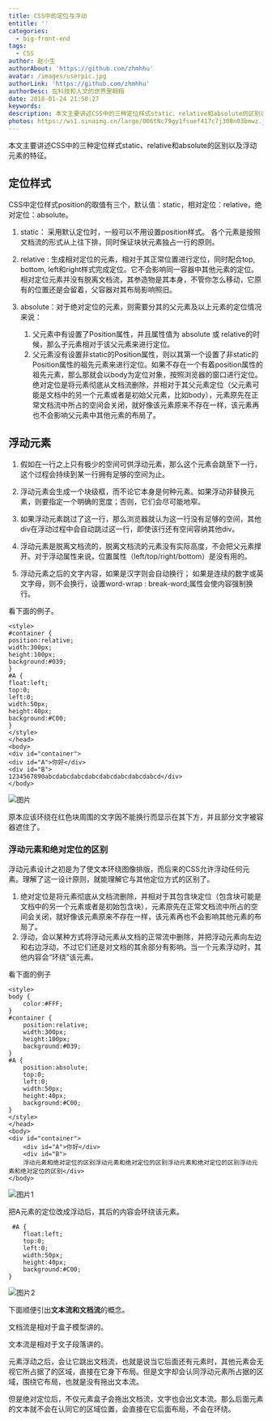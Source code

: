 ```yaml
---
title: CSS中的定位与浮动
entitle: ''
categories:
  - big-front-end
tags:
  - CSS
author: 赵小生
authorAbout: 'https://github.com/zhmhhu'
avatar: /images/userpic.jpg
authorLink: 'https://github.com/zhmhhu'
authorDesc: 在科技和人文的世界里翱翔
date: 2018-01-24 21:50:27
keywords:
description: 本文主要讲述CSS中的三种定位样式static、relative和absolute的区别以及浮动元素的特征。
photos: https://ws1.sinaimg.cn/large/006tNc79gy1fsuef417c7j308n03bmwz.jpg
---
```


本文主要讲述CSS中的三种定位样式static、relative和absolute的区别以及浮动元素的特征。

## 定位样式
CSS中定位样式position的取值有三个，默认值：static，相对定位：relative，绝对定位：absolute。

1. static： 采用默认定位时，一般可以不用设置position样式。 各个元素是按照文档流的形式从上往下排，同时保证块状元素独占一行的原则。

1. relative : 生成相对定位的元素，相对于其正常位置进行定位，同时配合top, bottom, left和right样式完成定位。它不会影响同一容器中其他元素的定位。
相对定位元素并没有脱离文档流，其参造物是其本身，不管你怎么移动，它原有的位置还是会留着，父容器对其布局影响照旧。

1. absolute：对于绝对定位的元素，则需要分其的父元素及以上元素的定位情况来说：

    1. 父元素中有设置了Position属性，并且属性值为 absolute 或 relative的时候，那么子元素相对于该父元素来进行定位。
    1. 父元素没有设置非static的Position属性，则以其第一个设置了非static的Position属性的祖先元素来进行定位。如果不存在一个有着position属性的祖先元素，那么那就会以body为定位对象，按照浏览器的窗口进行定位。 
绝对定位是将元素彻底从文档流删除，并相对于其父元素定位（父元素可能是文档中的另一个元素或者是初始父元素，比如body），元素原先在正常文档流中所占的空间会关闭，就好像该元素原来不存在一样，该元素再也不会影响父元素中其他元素的布局了。

## 浮动元素

1. 假如在一行之上只有极少的空间可供浮动元素，那么这个元素会跳至下一行，这个过程会持续到某一行拥有足够的空间为止。

2. 浮动元素会生成一个块级框，而不论它本身是何种元素。如果浮动非替换元素，则要指定一个明确的宽度；否则，它们会尽可能地窄。

3. 如果浮动元素跳过了这一行，那么浏览器就认为这一行没有足够的空间，其他div在浮动过程中会自动跳过这一行，即使该行还有空间容纳其他div。

4. 浮动元素是脱离文档流的，脱离文档流的元素没有实际高度，不会把父元素撑开。对于浮动属性来说，位置属性（left/top/right/bottom）是没有用的。

5. 浮动元素之后的文字内容，如果是汉字则会自动换行； 如果是连续的数字或英文字母，则不会换行，设置word-wrap : break-word;属性会使内容强制换行。

看下面的例子。

    <style> 
    #container {  
    position:relative;  
    width:300px;  
    height:100px;  
    background:#039;  
    }  
    #A {  
    float:left;  
    top:0;  
    left:0;  
    width:50px;  
    height:40px;  
    background:#C00;  
    }  
    </style>
    </head>
    <body>  
    <div id="container">  
    <div id="A">你好</div>  
    <div id="B">  
    1234567890abcdabcdabcdabcdabcdabcdabcdabcd</div>  
    </body> 


 ![图片](https://ws1.sinaimg.cn/large/006tNc79gy1fsuef417c7j308n03bmwz.jpg)

 原本应该环绕在红色块周围的文字因不能换行而显示在其下方，并且部分文字被容器遮住了。

### 浮动元素和绝对定位的区别

浮动元素设计之初是为了使文本环绕图像排版，而后来的CSS允许浮动任何元素。理解了这一设计原则，就能理解它与其他定位方式的区别了。

1. 绝对定位是将元素彻底从文档流删除，并相对于其包含块定位（包含块可能是文档中的另一个元素或者是初始包含块），元素原先在正常文档流中所占的空间会关闭，就好像该元素原来不存在一样，该元素再也不会影响其他元素的布局了。
2. 浮动，会以某种方式将浮动元素从文档的正常流中删除，并把浮动元素向左边和右边浮动，不过它们还是对文档的其余部分有影响。当一个元素浮动时，其他内容会“环绕”该元素。

看下面的例子

    <style>
    body {  
        color:#FFF;  
    }  
    #container {  
        position:relative;  
        width:300px;  
        height:100px;  
        background:#039;  
    }  
    #A {  
        position:absolute;  
        top:0;  
        left:0;  
        width:50px;  
        height:40px;  
        background:#C00;  
    }  
    </style>
    </head>
    <body>  
    <div id="container">  
        <div id="A">你好</div>  
        <div id="B">  
        浮动元素和绝对定位的区别浮动元素和绝对定位的区别浮动元素和绝对定位的区别浮动元素和绝对定位的区别</div>  
    </body> 

![图片1](https://ws4.sinaimg.cn/large/006tNc79gy1fsuef4is7nj308y03da9w.jpg)

把A元素的定位改成浮动后，其后的内容会环绕该元素。

     #A {  
        float:left;  
        top:0;  
        left:0;  
        width:50px;  
        height:40px;  
        background:#C00;  
    } 

![图片2](https://ws4.sinaimg.cn/large/006tNc79gy1fsuef5iqgrj308r035dfo.jpg)

下面顺便引出**文本流和文档流**的概念。

文档流是相对于盒子模型讲的。

文本流是相对于文子段落讲的。

元素浮动之后，会让它跳出文档流，也就是说当它后面还有元素时，其他元素会无视它所占据了的区域，直接在它身下布局。但是文字却会认同浮动元素所占据的区域，围绕它布局，也就是没有拖出文本流。

但是绝对定位后，不仅元素盒子会拖出文档流，文字也会出文本流。那么后面元素的文本就不会在认同它的区域位置，会直接在它后面布局，不会在环绕。